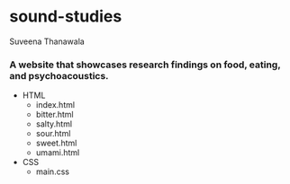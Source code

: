 # sound-studies

Suveena Thanawala

### A website that showcases research findings on food, eating, and psychoacoustics.
* HTML
	* index.html
	* bitter.html
	* salty.html
	* sour.html
	* sweet.html
	* umami.html
* CSS
	* main.css